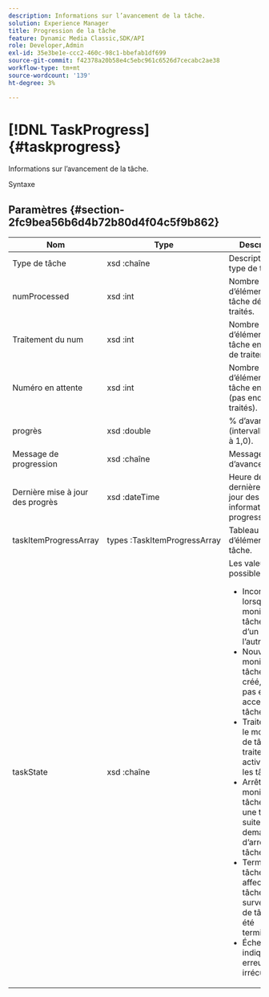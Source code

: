 ```yaml
---
description: Informations sur l’avancement de la tâche.
solution: Experience Manager
title: Progression de la tâche
feature: Dynamic Media Classic,SDK/API
role: Developer,Admin
exl-id: 35e3be1e-ccc2-460c-98c1-bbefab1df699
source-git-commit: f42378a20b58e4c5ebc961c6526d7cecabc2ae38
workflow-type: tm+mt
source-wordcount: '139'
ht-degree: 3%

---
```


# [!DNL TaskProgress]{#taskprogress}

Informations sur l’avancement de la tâche.

Syntaxe

## Paramètres {#section-2fc9bea56b6d4b72b80d4f04c5f9b862}

<table id="table_04100BB8ABD84EF68B0A7CE3AD946414"> 
 <thead> 
  <tr> 
   <th colname="col1" class="entry"> Nom </th> 
   <th colname="col2" class="entry"> Type </th> 
   <th colname="col3" class="entry"> Description </th> 
  </tr> 
 </thead>
 <tbody> 
  <tr> 
   <td colname="col1"> <span class="codeph"><span class="varname"> Type de tâche</span> </span> </td> 
   <td colname="col2"> <span class="codeph"> xsd :chaîne</span> </td> 
   <td colname="col3"> Description du type de tâche. </td> 
  </tr> 
  <tr> 
   <td colname="col1"> <span class="codeph"><span class="varname"> numProcessed</span> </span> </td> 
   <td colname="col2"> <span class="codeph"> xsd :int</span> </td> 
   <td colname="col3"> Nombre d’éléments de tâche déjà traités. </td> 
  </tr> 
  <tr> 
   <td colname="col1"> <span class="codeph"><span class="varname"> Traitement</span> du num </span> </td> 
   <td colname="col2"> <span class="codeph"> xsd :int</span> </td> 
   <td colname="col3"> Nombre d’éléments de tâche en cours de traitement. </td> 
  </tr> 
  <tr> 
   <td colname="col1"> <span class="codeph"><span class="varname"> Numéro en attente</span> </span> </td> 
   <td colname="col2"> <span class="codeph"> xsd :int</span> </td> 
   <td colname="col3"> Nombre d’éléments de tâche en attente (pas encore traités). </td> 
  </tr> 
  <tr> 
   <td colname="col1"> <span class="codeph"><span class="varname"> progrès</span> </span> </td> 
   <td colname="col2"> <span class="codeph"> xsd :double</span> </td> 
   <td colname="col3"> % d’avancement (intervalle de 0,0 à 1,0). </td> 
  </tr> 
  <tr> 
   <td colname="col1"> <span class="codeph"><span class="varname"> Message de</span> progression </span> </td> 
   <td colname="col2"> <span class="codeph"> xsd :chaîne</span> </td> 
   <td colname="col3"> Message d’avancement. </td> 
  </tr> 
  <tr> 
   <td colname="col1"> <span class="codeph"><span class="varname"> Dernière mise à jour</span> des progrès </span> </td> 
   <td colname="col2"> <span class="codeph"> xsd :dateTime</span> </td> 
   <td colname="col3"> Heure de la dernière mise à jour des informations de progression. </td> 
  </tr> 
  <tr> 
   <td colname="col1"> <span class="codeph"><span class="varname"> taskItemProgressArray</span> </span> </td> 
   <td colname="col2"> <span class="codeph"> types :TaskItemProgressArray</span> </td> 
   <td colname="col3"> Tableau d’éléments de tâche. </td> 
  </tr> 
  <tr> 
   <td colname="col1"> <span class="codeph"><span class="varname"> taskState</span> </span> </td> 
   <td colname="col2"> <span class="codeph"> xsd :chaîne</span> </td> 
   <td colname="col3">Les valeurs possibles sont : 
    <ul id="ul_BD00DC855B1D42748204E8BCA81FD4BF">
     <li id="li_01FE691763B3465DBF3402E7CDEA50C3"><span class="codeph"> Inconnu</span> : lorsque le moniteur de tâches passe d’un état à l’autre. </li>
     <li id="li_AA2D1F9ADDE84B54A85C7E7830D3A0C9"><span class="codeph"> Nouveau</span> : Le moniteur de tâches a été créé, mais n’a pas encore accepté les tâches. </li>
     <li id="li_76D667D21BDF4FADA6A266A7EB4DC6EE"><span class="codeph"> Traitement</span> : le moniteur de tâches traite activement les tâches. </li>
     <li id="li_3813B2178D7143DEB91804A6C5FF3902"><span class="codeph"> Arrêt</span> : le moniteur de tâches arrête une tâche suite à une demande d’arrêt de la tâche. </li>
     <li id="li_41C2E774FC504B58BD6736119AE9C0AE"><span class="codeph"> Terminé</span> : les tâches affectées aux tâches de surveillance de tâche ont été terminées. </li>
     <li id="li_EB2322BB11314B97998D467F4620ED2E"><span class="codeph"> Échec</span> : indique une erreur irrécupérable. </li>
    </ul></td> 
  </tr> 
 </tbody> 
</table>
